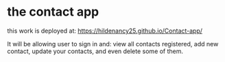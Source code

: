 # the contact app
this work is deployed at: https://hildenancy25.github.io/Contact-app/

It will be allowing user to sign in and:
view all contacts registered,
add new contact,
update your contacts,
and even delete some of them. 

